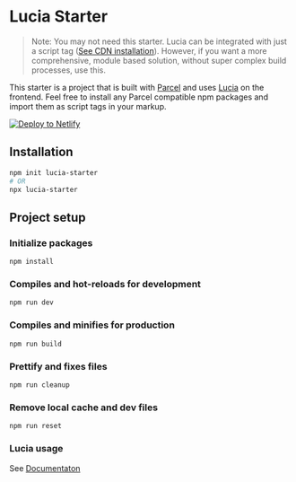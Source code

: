 # Lucia Starter

> Note: You may not need this starter. Lucia can be integrated with just a script tag ([See CDN installation](https://lucia.js.org/docs/fundementals/installation/#cdn)). However, if you want a more comprehensive, module based solution, without super complex build processes, use this.

This starter is a project that is built with [Parcel](https://parceljs.org/) and uses [Lucia](https://lucia.js.org/) on the frontend. Feel free to install any Parcel compatible npm packages and import them as script tags in your markup.

[![Deploy to Netlify](https://www.netlify.com/img/deploy/button.svg)](https://app.netlify.com/start/deploy?repository=https://github.com/aidenybai/lucia-starter)

## Installation

```bash
npm init lucia-starter
# OR
npx lucia-starter
```

## Project setup

### Initialize packages

```
npm install
```

### Compiles and hot-reloads for development

```
npm run dev
```

### Compiles and minifies for production

```
npm run build
```

### Prettify and fixes files

```
npm run cleanup
```

### Remove local cache and dev files

```
npm run reset
```

### Lucia usage

See [Documentaton](https://lucia.js.org/docs/essentials/introduction)
